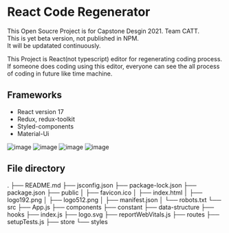 # React Code Regenerator

This Open Soucre Project is for Capstone Desgin 2021. Team CATT.\
This is yet beta version, not published in NPM.\
It will be updatated continuously.

This Project is React(not typescript) editor for regenerating coding process.\
If someone does coding using this editor, everyone can see the all process of coding in future like time machine.

## Frameworks
- React version 17
- Redux, redux-toolkit
- Styled-components
- Material-Ui

![image](https://user-images.githubusercontent.com/19369750/143734812-06002dd2-7141-45be-8a8c-213d62377eda.png)
![image](https://user-images.githubusercontent.com/19369750/143734823-a945a462-5993-449c-b4f3-e26cd9260ff7.png)
![image](https://user-images.githubusercontent.com/19369750/143734836-c55c8b92-99f3-4ba0-9b28-178e4279e2d4.png)
![image](https://user-images.githubusercontent.com/19369750/143734850-ba90b2dd-954a-4b8c-aa61-98e1c2f2db99.png)


## File directory
.
├── README.md
├── jsconfig.json
├── package-lock.json
├── package.json
├── public
│   ├── favicon.ico
│   ├── index.html
│   ├── logo192.png
│   ├── logo512.png
│   ├── manifest.json
│   └── robots.txt
└── src
    ├── App.js
    ├── components
    ├── constant
    ├── data-structure
    ├── hooks
    ├── index.js
    ├── logo.svg
    ├── reportWebVitals.js
    ├── routes
    ├── setupTests.js
    ├── store
    └── styles

